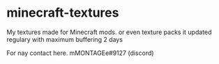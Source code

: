                                                                                    
# minecraft-textures
My textures made for Minecraft mods. or even texture packs
it updated regulary 
with maximum buffering 2 days

For nay contact here. mMONTAGEe#9127 (discord)
